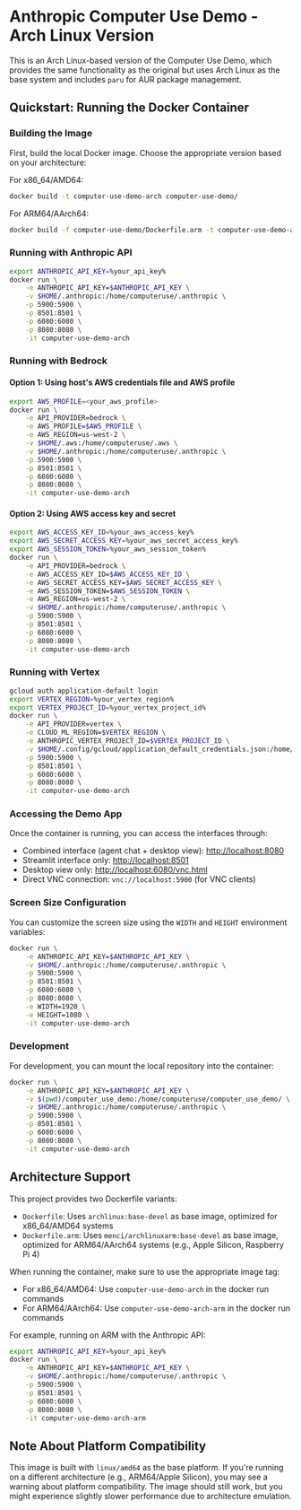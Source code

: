 # Anthropic Computer Use Demo - Arch Linux Version

This is an Arch Linux-based version of the Computer Use Demo, which provides the same functionality as the original but uses Arch Linux as the base system and includes `paru` for AUR package management.

## Quickstart: Running the Docker Container

### Building the Image

First, build the local Docker image. Choose the appropriate version based on your architecture:

For x86_64/AMD64:
```bash
docker build -t computer-use-demo-arch computer-use-demo/
```

For ARM64/AArch64:
```bash
docker build -f computer-use-demo/Dockerfile.arm -t computer-use-demo-arch-arm computer-use-demo/
```

### Running with Anthropic API

```bash
export ANTHROPIC_API_KEY=%your_api_key%
docker run \
    -e ANTHROPIC_API_KEY=$ANTHROPIC_API_KEY \
    -v $HOME/.anthropic:/home/computeruse/.anthropic \
    -p 5900:5900 \
    -p 8501:8501 \
    -p 6080:6080 \
    -p 8080:8080 \
    -it computer-use-demo-arch
```

### Running with Bedrock

#### Option 1: Using host's AWS credentials file and AWS profile

```bash
export AWS_PROFILE=<your_aws_profile>
docker run \
    -e API_PROVIDER=bedrock \
    -e AWS_PROFILE=$AWS_PROFILE \
    -e AWS_REGION=us-west-2 \
    -v $HOME/.aws:/home/computeruse/.aws \
    -v $HOME/.anthropic:/home/computeruse/.anthropic \
    -p 5900:5900 \
    -p 8501:8501 \
    -p 6080:6080 \
    -p 8080:8080 \
    -it computer-use-demo-arch
```

#### Option 2: Using AWS access key and secret

```bash
export AWS_ACCESS_KEY_ID=%your_aws_access_key%
export AWS_SECRET_ACCESS_KEY=%your_aws_secret_access_key%
export AWS_SESSION_TOKEN=%your_aws_session_token%
docker run \
    -e API_PROVIDER=bedrock \
    -e AWS_ACCESS_KEY_ID=$AWS_ACCESS_KEY_ID \
    -e AWS_SECRET_ACCESS_KEY=$AWS_SECRET_ACCESS_KEY \
    -e AWS_SESSION_TOKEN=$AWS_SESSION_TOKEN \
    -e AWS_REGION=us-west-2 \
    -v $HOME/.anthropic:/home/computeruse/.anthropic \
    -p 5900:5900 \
    -p 8501:8501 \
    -p 6080:6080 \
    -p 8080:8080 \
    -it computer-use-demo-arch
```

### Running with Vertex

```bash
gcloud auth application-default login
export VERTEX_REGION=%your_vertex_region%
export VERTEX_PROJECT_ID=%your_vertex_project_id%
docker run \
    -e API_PROVIDER=vertex \
    -e CLOUD_ML_REGION=$VERTEX_REGION \
    -e ANTHROPIC_VERTEX_PROJECT_ID=$VERTEX_PROJECT_ID \
    -v $HOME/.config/gcloud/application_default_credentials.json:/home/computeruse/.config/gcloud/application_default_credentials.json \
    -p 5900:5900 \
    -p 8501:8501 \
    -p 6080:6080 \
    -p 8080:8080 \
    -it computer-use-demo-arch
```

### Accessing the Demo App

Once the container is running, you can access the interfaces through:

- Combined interface (agent chat + desktop view): [http://localhost:8080](http://localhost:8080)
- Streamlit interface only: [http://localhost:8501](http://localhost:8501)
- Desktop view only: [http://localhost:6080/vnc.html](http://localhost:6080/vnc.html)
- Direct VNC connection: `vnc://localhost:5900` (for VNC clients)

### Screen Size Configuration

You can customize the screen size using the `WIDTH` and `HEIGHT` environment variables:

```bash
docker run \
    -e ANTHROPIC_API_KEY=$ANTHROPIC_API_KEY \
    -v $HOME/.anthropic:/home/computeruse/.anthropic \
    -p 5900:5900 \
    -p 8501:8501 \
    -p 6080:6080 \
    -p 8080:8080 \
    -e WIDTH=1920 \
    -e HEIGHT=1080 \
    -it computer-use-demo-arch
```

### Development

For development, you can mount the local repository into the container:

```bash
docker run \
    -e ANTHROPIC_API_KEY=$ANTHROPIC_API_KEY \
    -v $(pwd)/computer_use_demo:/home/computeruse/computer_use_demo/ \
    -v $HOME/.anthropic:/home/computeruse/.anthropic \
    -p 5900:5900 \
    -p 8501:8501 \
    -p 6080:6080 \
    -p 8080:8080 \
    -it computer-use-demo-arch
```

## Architecture Support

This project provides two Dockerfile variants:
- `Dockerfile`: Uses `archlinux:base-devel` as base image, optimized for x86_64/AMD64 systems
- `Dockerfile.arm`: Uses `menci/archlinuxarm:base-devel` as base image, optimized for ARM64/AArch64 systems (e.g., Apple Silicon, Raspberry Pi 4)

When running the container, make sure to use the appropriate image tag:
- For x86_64/AMD64: Use `computer-use-demo-arch` in the docker run commands
- For ARM64/AArch64: Use `computer-use-demo-arch-arm` in the docker run commands

For example, running on ARM with the Anthropic API:
```bash
export ANTHROPIC_API_KEY=%your_api_key%
docker run \
    -e ANTHROPIC_API_KEY=$ANTHROPIC_API_KEY \
    -v $HOME/.anthropic:/home/computeruse/.anthropic \
    -p 5900:5900 \
    -p 8501:8501 \
    -p 6080:6080 \
    -p 8080:8080 \
    -it computer-use-demo-arch-arm
```

## Note About Platform Compatibility

This image is built with `linux/amd64` as the base platform. If you're running on a different architecture (e.g., ARM64/Apple Silicon), you may see a warning about platform compatibility. The image should still work, but you might experience slightly slower performance due to architecture emulation. 